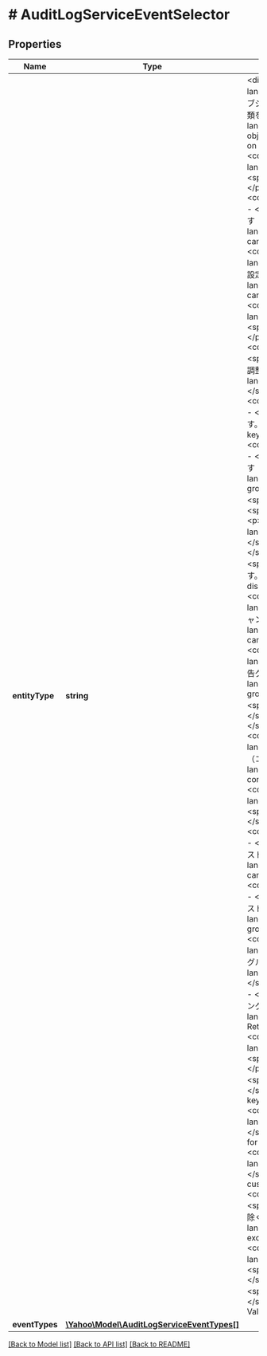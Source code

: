 # # AuditLogServiceEventSelector

## Properties

Name | Type | Description | Notes
------------ | ------------- | ------------- | -------------
**entityType** | **string** | &lt;div lang&#x3D;\&quot;ja\&quot;&gt;AuditLogServiceEntityTypeオブジェクトは、操作履歴に出力するエンティティの種類を表します。&lt;/div&gt;&lt;div lang&#x3D;\&quot;en\&quot;&gt;AuditLogServiceEntityType object describes the type of entities to be output on the data of operation history.&lt;/div&gt;&lt;hr&gt; &lt;p&gt;* &lt;code&gt;CAMPAIGN&lt;/code&gt; - &lt;span lang&#x3D;\&quot;ja\&quot;&gt;キャンペーンです。&lt;/span&gt;&lt;span lang&#x3D;\&quot;en\&quot;&gt;Campaign.&lt;/span&gt;&lt;/p&gt;&lt;p&gt;* &lt;code&gt;NEGATIVE_CAMPAIGN_CRITERION&lt;/code&gt; - &lt;span lang&#x3D;\&quot;ja\&quot;&gt;対象外キーワードです（キャンペーン）。&lt;/span&gt;&lt;span lang&#x3D;\&quot;en\&quot;&gt;Negative keywords (for campaign)&lt;/span&gt;&lt;/p&gt;&lt;p&gt;* &lt;code&gt;CAMPAIGN_CRITERION&lt;/code&gt; - &lt;span lang&#x3D;\&quot;ja\&quot;&gt;キャンペーンのターゲティング設定です。&lt;/span&gt;&lt;span lang&#x3D;\&quot;en\&quot;&gt;Targeting setting on campaign.&lt;/span&gt;&lt;/p&gt;&lt;p&gt;* &lt;code&gt;AD_GROUP&lt;/code&gt; - &lt;span lang&#x3D;\&quot;ja\&quot;&gt;広告グループです。&lt;/span&gt;&lt;span lang&#x3D;\&quot;en\&quot;&gt;Ad group.&lt;/span&gt;&lt;/p&gt;&lt;p&gt;* &lt;code&gt;AD_GROUP_BID_MULTIPLIER&lt;/code&gt; - &lt;span lang&#x3D;\&quot;ja\&quot;&gt;広告グループ入札価格調整率です。&lt;/span&gt;&lt;span lang&#x3D;\&quot;en\&quot;&gt;Bid adjustment for ad group.&lt;/span&gt;&lt;/p&gt;&lt;p&gt;* &lt;code&gt;BIDDABLE_AD_GROUP_CRITERION&lt;/code&gt; - &lt;span lang&#x3D;\&quot;ja\&quot;&gt;入札キーワードです。&lt;/span&gt;&lt;span lang&#x3D;\&quot;en\&quot;&gt;Bidding keyword.&lt;/span&gt;&lt;/p&gt;&lt;p&gt;* &lt;code&gt;NEGATIVE_AD_GROUP_CRITERION&lt;/code&gt; - &lt;span lang&#x3D;\&quot;ja\&quot;&gt;対象外キーワードです（広告グループ）。&lt;/span&gt;&lt;span lang&#x3D;\&quot;en\&quot;&gt;Negative keywords (for ad group)&lt;/span&gt;&lt;/p&gt;&lt;p&gt;* &lt;code&gt;AD&lt;/code&gt; - &lt;span lang&#x3D;\&quot;ja\&quot;&gt;広告です。&lt;/span&gt;&lt;span lang&#x3D;\&quot;en\&quot;&gt;Ad.&lt;/span&gt;&lt;/p&gt;&lt;p&gt;* &lt;code&gt;FEED&lt;/code&gt; - &lt;span lang&#x3D;\&quot;ja\&quot;&gt;Feedフォルダーです。&lt;/span&gt;&lt;span lang&#x3D;\&quot;en\&quot;&gt;Feed folder.&lt;/span&gt;&lt;/p&gt;&lt;p&gt;* &lt;code&gt;FEED_ITEM&lt;/code&gt; - &lt;span lang&#x3D;\&quot;ja\&quot;&gt;広告表示オプションです。&lt;/span&gt;&lt;span lang&#x3D;\&quot;en\&quot;&gt;Ad display options.&lt;/span&gt;&lt;/p&gt;&lt;p&gt;* &lt;code&gt;CAMPAIGN_FEED&lt;/code&gt; - &lt;span lang&#x3D;\&quot;ja\&quot;&gt;広告表示オプションです（キャンペーン）。&lt;/span&gt;&lt;span lang&#x3D;\&quot;en\&quot;&gt;Ad display options for campaign.&lt;/span&gt;&lt;/p&gt;&lt;p&gt;* &lt;code&gt;AD_GROUP_FEED&lt;/code&gt; - &lt;span lang&#x3D;\&quot;ja\&quot;&gt;広告表示オプションです（広告グループ）。&lt;/span&gt;&lt;span lang&#x3D;\&quot;en\&quot;&gt;Ad display options for ad group.&lt;/span&gt;&lt;/p&gt;&lt;p&gt;* &lt;code&gt;SS_IO&lt;/code&gt; - &lt;span lang&#x3D;\&quot;ja\&quot;&gt;アカウントです。&lt;/span&gt;&lt;span lang&#x3D;\&quot;en\&quot;&gt;Account.&lt;/span&gt;&lt;/p&gt;&lt;p&gt;* &lt;code&gt;SS_CONVERSION&lt;/code&gt; - &lt;span lang&#x3D;\&quot;ja\&quot;&gt;コンバージョントラッカー（コンバージョン測定）です。&lt;/span&gt;&lt;span lang&#x3D;\&quot;en\&quot;&gt;Conversion tracker for conversion tracking.&lt;/span&gt;&lt;/p&gt;&lt;p&gt;* &lt;code&gt;BIDDING_STRATEGY&lt;/code&gt; - &lt;span lang&#x3D;\&quot;ja\&quot;&gt;自動入札設定です。&lt;/span&gt;&lt;span lang&#x3D;\&quot;en\&quot;&gt;Auto bidding setting.&lt;/span&gt;&lt;/p&gt;&lt;p&gt;* &lt;code&gt;NEGATIVE_CAMPAIGN_USER_LIST&lt;/code&gt; - &lt;span lang&#x3D;\&quot;ja\&quot;&gt;対象外ターゲットリストです（キャンペーン）。&lt;/span&gt;&lt;span lang&#x3D;\&quot;en\&quot;&gt;Exclude target list for campaign.&lt;/span&gt;&lt;/p&gt;&lt;p&gt;* &lt;code&gt;NEGATIVE_AD_GROUP_USER_LIST&lt;/code&gt; - &lt;span lang&#x3D;\&quot;ja\&quot;&gt;対象外ターゲットリストです（広告グループ）。&lt;/span&gt;&lt;span lang&#x3D;\&quot;en\&quot;&gt;Exclude target list for ad group.&lt;/span&gt;&lt;/p&gt;&lt;p&gt;* &lt;code&gt;AD_GROUP_USER_LIST&lt;/code&gt; - &lt;span lang&#x3D;\&quot;ja\&quot;&gt;ターゲットリストです（広告グループ）。&lt;/span&gt;&lt;span lang&#x3D;\&quot;en\&quot;&gt;Target list for ad group.&lt;/span&gt;&lt;/p&gt;&lt;p&gt;* &lt;code&gt;TARGET_LIST&lt;/code&gt; - &lt;span lang&#x3D;\&quot;ja\&quot;&gt;サイトリターゲテイングのターゲットリストです。&lt;/span&gt;&lt;span lang&#x3D;\&quot;en\&quot;&gt;Target list of Site Retargeting.&lt;/span&gt;&lt;/p&gt;&lt;p&gt;* &lt;code&gt;SHARED_SET&lt;/code&gt; - &lt;span lang&#x3D;\&quot;ja\&quot;&gt;共有リストです。&lt;/span&gt;&lt;span lang&#x3D;\&quot;en\&quot;&gt;Shared list.&lt;/span&gt;&lt;/p&gt;&lt;p&gt;* &lt;code&gt;SHARED_CRITERION&lt;/code&gt; - &lt;span lang&#x3D;\&quot;ja\&quot;&gt;共有キーワードです。&lt;/span&gt;&lt;span lang&#x3D;\&quot;en\&quot;&gt;Shared keywords.&lt;/span&gt;&lt;/p&gt;&lt;p&gt;* &lt;code&gt;CAMPAIGN_SHARED_SET&lt;/code&gt; - &lt;span lang&#x3D;\&quot;ja\&quot;&gt;キャンペーン共有リストです。&lt;/span&gt;&lt;span lang&#x3D;\&quot;en\&quot;&gt;Shared list for campaign.&lt;/span&gt;&lt;/p&gt;&lt;p&gt;* &lt;code&gt;AD_CUSTOMIZER&lt;/code&gt; - &lt;span lang&#x3D;\&quot;ja\&quot;&gt;アドカスタマイザーです。&lt;/span&gt;&lt;span lang&#x3D;\&quot;en\&quot;&gt;Ad customizer.&lt;/span&gt;&lt;/p&gt;&lt;p&gt;* &lt;code&gt;EXCLUDE_AD_CUSTOMIZER&lt;/code&gt; - &lt;span lang&#x3D;\&quot;ja\&quot;&gt;アドカスタマイザーを除くすべての履歴です。&lt;/span&gt;&lt;span lang&#x3D;\&quot;en\&quot;&gt;All operation history excepting ad customizer.&lt;/span&gt;&lt;/p&gt;&lt;p&gt;* &lt;code&gt;ALL&lt;/code&gt; - &lt;span lang&#x3D;\&quot;ja\&quot;&gt;すべての履歴です。&lt;/span&gt;&lt;span lang&#x3D;\&quot;en\&quot;&gt;All operation history.&lt;/span&gt;&lt;/p&gt;&lt;p&gt;* &lt;code&gt;UNKNOWN&lt;/code&gt; - &lt;span lang&#x3D;\&quot;ja\&quot;&gt;未知の値です。&lt;/span&gt;&lt;span lang&#x3D;\&quot;en\&quot;&gt;Unknown Value&lt;/span&gt;&lt;/p&gt; | [optional] 
**eventTypes** | [**\Yahoo\Model\AuditLogServiceEventTypes[]**](AuditLogServiceEventTypes.md) |  | [optional] 

[[Back to Model list]](../../README.md#documentation-for-models) [[Back to API list]](../../README.md#documentation-for-api-endpoints) [[Back to README]](../../README.md)


